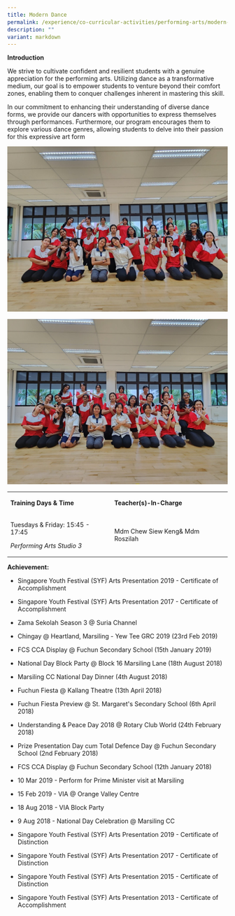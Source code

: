 ```yaml
---
title: Modern Dance
permalink: /experience/co-curricular-activities/performing-arts/modern-dance/
description: ""
variant: markdown
---
```

**Introduction**

We strive to cultivate confident and resilient students with a genuine appreciation for the performing arts. Utilizing dance as a transformative medium, our goal is to empower students to venture beyond their comfort zones, enabling them to conquer challenges inherent in mastering this skill.

In our commitment to enhancing their understanding of diverse dance forms, we provide our dancers with opportunities to express themselves through performances. Furthermore, our program encourages them to explore various dance genres, allowing students to delve into their passion for this expressive art form

![](/images/Dance_2024_2.jpg)

![](/images/Dance_2024.jpg)

<table><tbody><tr><td rowspan="1" colspan="1"><p><strong>Training Days &amp; Time</strong></p></td><td rowspan="1" colspan="1"><p><strong>Teacher(s)-In-Charge</strong></p></td></tr><tr><td rowspan="1" colspan="1"><p>Tuesdays &amp; Friday: 15:45 - 17:45</p><p><em>Performing Arts Studio 3</em></p><p></p></td><td rowspan="1" colspan="1"><p>Mdm Chew Siew Keng&amp; Mdm Roszilah</p></td></tr></tbody></table>

**Achievement:**

*   Singapore Youth Festival (SYF) Arts Presentation 2019 - Certificate of Accomplishment
    
*   Singapore Youth Festival (SYF) Arts Presentation 2017 - Certificate of Accomplishment
    
*   Zama Sekolah Season 3 @ Suria Channel
    
*   Chingay @ Heartland, Marsiling - Yew Tee GRC 2019 (23rd Feb 2019)
    
*   FCS CCA Display @ Fuchun Secondary School (15th January 2019)
    
*   National Day Block Party @ Block 16 Marsiling Lane (18th August 2018)
    
*   Marsiling CC National Day Dinner (4th August 2018)
    
*   Fuchun Fiesta @ Kallang Theatre (13th April 2018)
    
*   Fuchun Fiesta Preview @ St. Margaret's Secondary School (6th April 2018)
    
*   Understanding &amp; Peace Day 2018 @ Rotary Club World (24th February 2018)
    
*   Prize Presentation Day cum Total Defence Day @ Fuchun Secondary School (2nd February 2018)
    
*   FCS CCA Display @ Fuchun Secondary School (12th January 2018)
    
*   10 Mar 2019 - Perform for Prime Minister visit at Marsiling
    
*   15 Feb 2019 - VIA @ Orange Valley Centre
    
*   18 Aug 2018 - VIA Block Party
    
*   9 Aug 2018 - National Day Celebration @ Marsiling CC
    
*   Singapore Youth Festival (SYF) Arts Presentation 2019 - Certificate of Distinction
    
*   Singapore Youth Festival (SYF) Arts Presentation 2017 - Certificate of Distinction
    
*   Singapore Youth Festival (SYF) Arts Presentation 2015 - Certificate of Distinction
    
*   Singapore Youth Festival (SYF) Arts Presentation 2013 - Certificate of Accomplishment